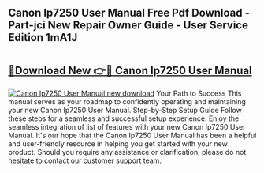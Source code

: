 ## Canon Ip7250 User Manual Free Pdf Download - Part-jci New Repair Owner Guide - User Service Edition 1mA1J

# <h2><a href="http://cf12187.oget.top/?id=Canon+Ip7250+User+Manual">🔗Download New 👉🔴 Canon Ip7250 User Manual</a></h2>

[![Canon Ip7250 User Manual new download](https://i.imgur.com/5g1atiW.png)](http://cf12187.oget.top/?id=Canon+Ip7250+User+Manual)
Your Path to Success This manual serves as your roadmap to confidently operating and maintaining your new Canon Ip7250 User Manual. Step-by-Step Setup Guide Follow these steps for a seamless and successful setup experience. Enjoy the seamless integration of list of features with your new Canon Ip7250 User Manual. It's our hope that the Canon Ip7250 User Manual has been a helpful and user-friendly resource in helping you get started with your new product. Should you require any assistance or clarification, please do not hesitate to contact our customer support team.

